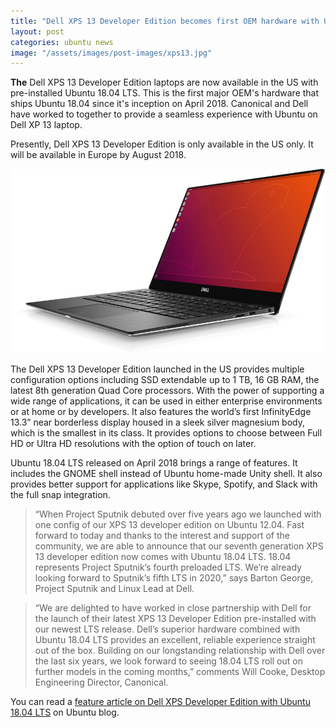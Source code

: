 ```yaml
---
title: "Dell XPS 13 Developer Edition becomes first OEM hardware with Ubuntu 18.04 LTS"
layout: post
categories: ubuntu news
image: "/assets/images/post-images/xps13.jpg"
---
```


**The** Dell XPS 13 Developer Edition laptops are now available in the US with pre-installed Ubuntu 18.04 LTS. This is the first major OEM's hardware that ships Ubuntu 18.04 since it's inception on April 2018. Canonical and Dell have worked to together to provide a seamless experience with Ubuntu on Dell XP 13 laptop.

Presently, Dell XPS 13 Developer Edition is only available in the US only. It will be available in Europe by August 2018.

![Dell XPS 13 Developer Edition with Ubuntu 18.04 LTS](/assets/images/post-images/xps13.jpg)

The Dell XPS 13 Developer Edition launched in the US provides multiple configuration options including SSD extendable up to 1 TB, 16 GB RAM, the latest 8th generation Quad Core processors. With the power of supporting a wide range of applications, it can be used in either enterprise environments or at home or by developers. It also features the world’s first InfinityEdge 13.3” near borderless display housed in a sleek silver magnesium body, which is the smallest in its class. It provides options to choose between Full HD or Ultra HD resolutions with the option of touch on later.

Ubuntu 18.04 LTS released on April 2018 brings a range of features. It includes the GNOME shell instead of Ubuntu home-made Unity shell. It also provides better support for applications like Skype, Spotify, and Slack with the full snap integration.

> “When Project Sputnik debuted over five years ago we launched with one config of our XPS 13 developer edition on Ubuntu 12.04. Fast forward to today and thanks to the interest and support of the community, we are able to announce that our seventh generation XPS 13 developer edition now comes with Ubuntu 18.04 LTS. 18.04 represents Project Sputnik’s fourth preloaded LTS. We’re already looking forward to Sputnik’s fifth LTS in 2020,” says Barton George, Project Sputnik and Linux Lead at Dell.    

> “We are delighted to have worked in close partnership with Dell for the launch of their latest XPS 13 Developer Edition pre-installed with our newest LTS release. Dell’s superior hardware combined with Ubuntu 18.04 LTS provides an excellent, reliable experience straight out of the box. Building on our longstanding relationship with Dell over the last six years, we look forward to seeing 18.04 LTS roll out on further models in the coming months,” comments Will Cooke, Desktop Engineering Director, Canonical.

You can read a [feature article on Dell XPS Developer Edition with Ubuntu 18.04 LTS](https://blog.ubuntu.com/2018/07/27/dell-xps13-developer-edition-ships-with-ubuntu-18-04-lts-pre-installed) on Ubuntu blog.